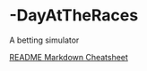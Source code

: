 # -DayAtTheRaces
A betting simulator

[README Markdown Cheatsheet](https://github.com/adam-p/markdown-here/wiki/Markdown-Cheatsheet)
